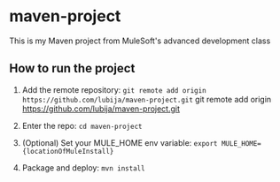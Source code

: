 # maven-project

This is my Maven project from MuleSoft's advanced development class

## How to run the project

1. Add the remote repository: `git remote add origin https://github.com/lubija/maven-project.git`
git remote add origin https://github.com/lubija/maven-project.git

1. Enter the repo: `cd maven-project`

1. (Optional) Set your MULE_HOME env variable: `export MULE_HOME={locationOfMuleInstall}`

1. Package and deploy: `mvn install`
